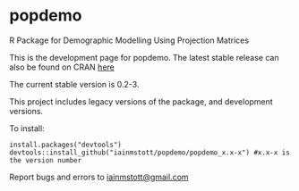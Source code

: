 # popdemo
R Package for Demographic Modelling Using Projection Matrices

This is the development page for popdemo. The latest stable release can also be found on CRAN [here](https://cran.r-project.org/web/packages/popdemo)

The current stable version is 0.2-3.

This project includes legacy versions of the package, and development versions.

To install: 
```
install.packages("devtools")
devtools::install_github("iainmstott/popdemo/popdemo_x.x-x") #x.x-x is the version number
```

Report bugs and errors to iainmstott@gmail.com
